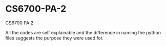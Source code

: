 # CS6700-PA-2
CS6700 PA 2

All the codes are self explainable and the difference in naming the python files suggests the purpose they were used for.
